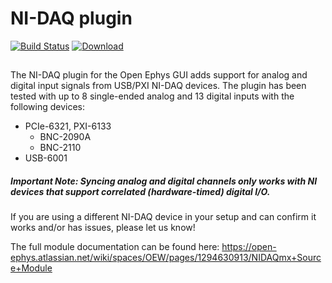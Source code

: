 # NI-DAQ plugin

[![Build Status](https://travis-ci.org/open-ephys-plugins/nidaq-plugin.svg?branch=master)](https://travis-ci.org/open-ephys-plugins/nidaq-plugin)
[![Download](https://api.bintray.com/packages/open-ephys/open-ephys-plugins/ni-daq/images/download.svg?version=0.1.3)](https://bintray.com/open-ephys/open-ephys-plugins/ni-daq/0.1.3/link)

## 

The NI-DAQ plugin for the Open Ephys GUI adds support for analog and digital input signals from USB/PXI NI-DAQ devices. The plugin has been tested with up to 8 single-ended analog and 13 digital inputs with the following devices:

* PCIe-6321, PXI-6133
  * BNC-2090A
  * BNC-2110
* USB-6001

##### Important Note: Syncing analog and digital channels only works with NI devices that support correlated (hardware-timed) digital I/O.

If you are using a different NI-DAQ device in your setup and can confirm it works and/or has issues, please let us know!
 
The full module documentation can be found here: https://open-ephys.atlassian.net/wiki/spaces/OEW/pages/1294630913/NIDAQmx+Source+Module
